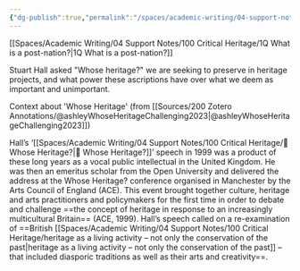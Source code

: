 ```yaml
---
{"dg-publish":true,"permalink":"/spaces/academic-writing/04-support-notes/100-critical-heritage/heritage-from-a-cultural-studies-pov/","created":"2023-09-06T11:06:38.931+08:00","updated":"2024-07-22T14:45:57.943+08:00"}
---
```


[[Spaces/Academic Writing/04 Support Notes/100 Critical Heritage/1Q What is a post-nation?\|1Q What is a post-nation?]]

Stuart Hall asked "Whose heritage?" we are seeking to preserve in heritage projects, and what power these ascriptions have over what we deem as important and unimportant.

Context about 'Whose Heritage' (from [[Sources/200 Zotero Annotations/@ashleyWhoseHeritageChallenging2023\|@ashleyWhoseHeritageChallenging2023]])

Hall’s ‘[[Spaces/Academic Writing/04 Support Notes/100 Critical Heritage/🌳 Whose Heritage?\|🌳 Whose Heritage?]]’ speech in 1999 was a product of these long years as a vocal public intellectual in the United Kingdom. He was then an emeritus scholar from the Open University and delivered the address at the Whose Heritage? conference organised in Manchester by the Arts Council of England (ACE). This event brought together culture, heritage and arts practitioners and policymakers for the first time in order to debate and challenge ==the concept of heritage in response to an increasingly multicultural Britain== (ACE, 1999). Hall’s speech called on a re-examination of ==British [[Spaces/Academic Writing/04 Support Notes/100 Critical Heritage/heritage as a living activity – not only the conservation of the past\|heritage as a living activity – not only the conservation of the past]] – that included diasporic traditions as well as their arts and creativity==.




